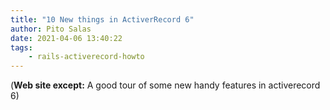 ```yaml
---
title: "10 New things in ActiverRecord 6"
author: Pito Salas
date: 2021-04-06 13:40:22
tags:
    - rails-activerecord-howto
---
```



(**Web site except:** A good tour of some new handy features in activerecord 6) 
